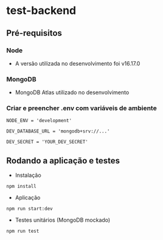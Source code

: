 # test-backend

## Pré-requisitos

### Node 
- A versão utilizada no desenvolvimento foi v16.17.0

### MongoDB 
- MongoDB Atlas utilizado no desenvolvimento

### Criar e preencher .env com variáveis de ambiente
```
NODE_ENV = 'development'

DEV_DATABASE_URL = 'mongodb+srv://...'

DEV_SECRET = 'YOUR_DEV_SECRET'

```

## Rodando a aplicação e testes

- Instalação
```
npm install
```

- Aplicação
```
npm run start:dev
```
- Testes unitários (MongoDB mockado)
```
npm run test
```
